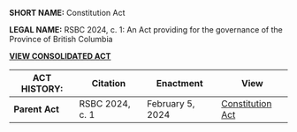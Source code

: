 **SHORT NAME:** Constitution Act

**LEGAL NAME:** RSBC 2024, c. 1: An Act providing for the governance of the Province of British Columbia

[**VIEW CONSOLIDATED ACT**](./Consolidated.md)

| **ACT HISTORY:** | Citation        | Enactment        | View                                     |
| ---------------- | --------------- | ---------------- | ---------------------------------------- |
| **Parent Act**   | RSBC 2024, c. 1 | February 5, 2024 | [Constitution Act](../../RSBC/2024/1.md) |
